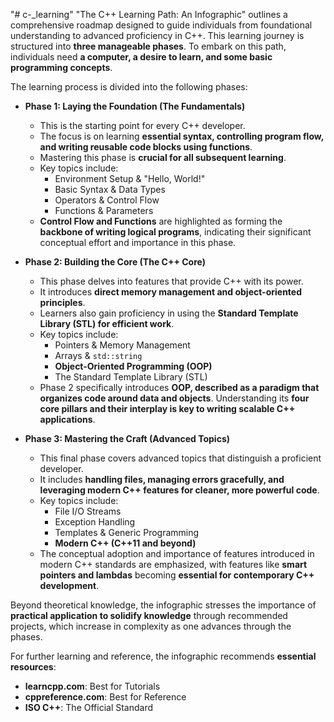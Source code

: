 "# c-\_learning"
"The C++ Learning Path: An Infographic" outlines a comprehensive roadmap designed to guide individuals from foundational understanding to advanced proficiency in C++. This learning journey is structured into **three manageable phases**. To embark on this path, individuals need **a computer, a desire to learn, and some basic programming concepts**.

The learning process is divided into the following phases:

- **Phase 1: Laying the Foundation (The Fundamentals)**

  - This is the starting point for every C++ developer.
  - The focus is on learning **essential syntax, controlling program flow, and writing reusable code blocks using functions**.
  - Mastering this phase is **crucial for all subsequent learning**.
  - Key topics include:
    - Environment Setup & "Hello, World!"
    - Basic Syntax & Data Types
    - Operators & Control Flow
    - Functions & Parameters
  - **Control Flow and Functions** are highlighted as forming the **backbone of writing logical programs**, indicating their significant conceptual effort and importance in this phase.

- **Phase 2: Building the Core (The C++ Core)**

  - This phase delves into features that provide C++ with its power.
  - It introduces **direct memory management and object-oriented principles**.
  - Learners also gain proficiency in using the **Standard Template Library (STL) for efficient work**.
  - Key topics include:
    - Pointers & Memory Management
    - Arrays & `std::string`
    - **Object-Oriented Programming (OOP)**
    - The Standard Template Library (STL)
  - Phase 2 specifically introduces **OOP, described as a paradigm that organizes code around data and objects**. Understanding its **four core pillars and their interplay is key to writing scalable C++ applications**.

- **Phase 3: Mastering the Craft (Advanced Topics)**
  - This final phase covers advanced topics that distinguish a proficient developer.
  - It includes **handling files, managing errors gracefully, and leveraging modern C++ features for cleaner, more powerful code**.
  - Key topics include:
    - File I/O Streams
    - Exception Handling
    - Templates & Generic Programming
    - **Modern C++ (C++11 and beyond)**
  - The conceptual adoption and importance of features introduced in modern C++ standards are emphasized, with features like **smart pointers and lambdas** becoming **essential for contemporary C++ development**.

Beyond theoretical knowledge, the infographic stresses the importance of **practical application to solidify knowledge** through recommended projects, which increase in complexity as one advances through the phases.

For further learning and reference, the infographic recommends **essential resources**:

- **learncpp.com**: Best for Tutorials
- **cppreference.com**: Best for Reference
- **ISO C++**: The Official Standard
